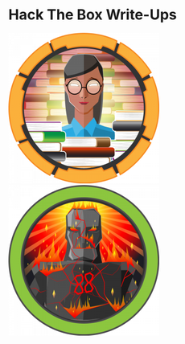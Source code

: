 # Hack The Box Write-Ups
[![Book](/assets/img/book/book.png "Book")](_posts/book/2020-07-25-book.md)
[![Sauna](/assets/img/sauna/sauna.png "Sauna")](_posts/openKeys/2020-07-28-sauna.md)
